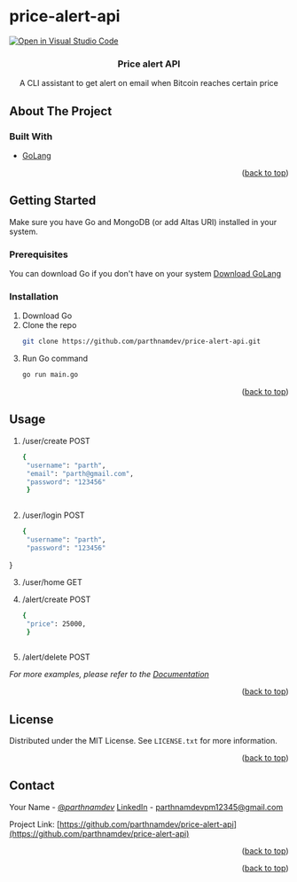 # price-alert-api

[![Open in Visual Studio Code](https://classroom.github.com/assets/open-in-vscode-c66648af7eb3fe8bc4f294546bfd86ef473780cde1dea487d3c4ff354943c9ae.svg)](https://classroom.github.com/online_ide?assignment_repo_id=7943363&assignment_repo_type=AssignmentRepo)
<div id="top"></div>


<!-- PROJECT LOGO -->

<h3 align="center">Price alert API</h3>

  <p align="center">
    A CLI assistant to get alert on email when Bitcoin reaches certain price
    <br />

  </p>
</div>





<!-- ABOUT THE PROJECT -->
## About The Project


### Built With

* [GoLang](https://go.dev/)


<p align="right">(<a href="#top">back to top</a>)</p>



<!-- GETTING STARTED -->
## Getting Started

Make sure you have Go and MongoDB (or add Altas URI) installed in your system.

### Prerequisites

You can download Go if you don't have on your system
[Download GoLang](https://go.dev/dl/)

### Installation

1. Download Go
2. Clone the repo
   ```sh
   git clone https://github.com/parthnamdev/price-alert-api.git
   ```
3. Run Go command
   ```sh
   go run main.go
   ```

<p align="right">(<a href="#top">back to top</a>)</p>



<!-- USAGE EXAMPLES -->
## Usage

1. /user/create POST
   ```sh
   {
    "username": "parth",
    "email": "parth@gmail.com",
    "password": "123456"
    }
    
2. /user/login POST
   ```sh
   {
    "username": "parth",
    "password": "123456"
  }
  
3. /user/home GET
  
4. /alert/create POST
   ```sh
   {
    "price": 25000,
    }
  
5. /alert/delete POST
   
_For more examples, please refer to the [Documentation]()_

<p align="right">(<a href="#top">back to top</a>)</p>







<!-- LICENSE -->
## License

Distributed under the MIT License. See `LICENSE.txt` for more information.

<p align="right">(<a href="#top">back to top</a>)</p>



<!-- CONTACT -->
## Contact

Your Name - [@_parthnamdev_](https://twitter.com/_parthnamdev_) [LinkedIn](https://linkedin.com/in/parth-namdev-4584331a2) - parthnamdevpm12345@gmail.com

Project Link: [https://github.com/parthnamdev/price-alert-api](https://github.com/parthnamdev/price-alert-api)

<p align="right">(<a href="#top">back to top</a>)</p>




<p align="right">(<a href="#top">back to top</a>)</p>



<!-- MARKDOWN LINKS & IMAGES -->
<!-- https://www.markdownguide.org/basic-syntax/#reference-style-links -->
[linkedin-shield]: https://img.shields.io/badge/-LinkedIn-black.svg?style=for-the-badge&logo=linkedin&colorB=555
[linkedin-url]: https://linkedin.com/in/parth-namdev-4584331a2
